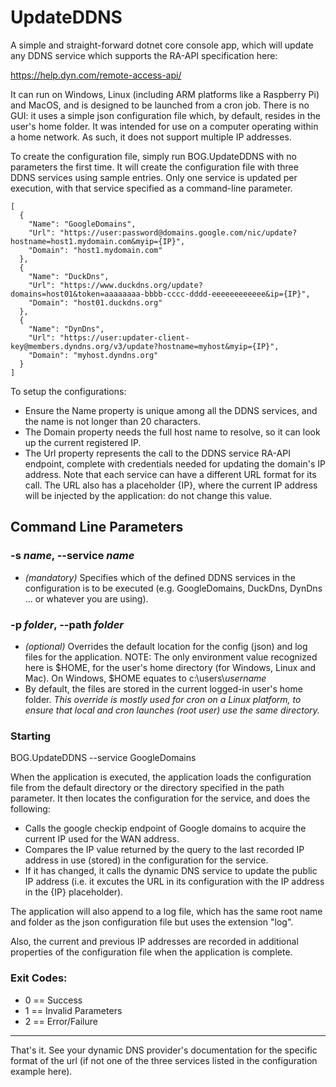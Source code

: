 # UpdateDDNS

A simple and straight-forward dotnet core console app, which will update any DDNS 
service which supports the RA-API specification here:

https://help.dyn.com/remote-access-api/

It can run on Windows, Linux (including ARM platforms like a Raspberry Pi) and MacOS, 
and is designed to be launched from a cron job.  There is no GUI: it uses a simple json 
configuration file which, by default, resides in the user's home folder.  It was intended 
for use on a computer operating within a home network. As such, it does not support 
multiple IP addresses.

To create the configuration file, simply run BOG.UpdateDDNS with no parameters the 
first time.  It will create the configuration file with three DDNS services using sample
entries. Only one service is updated per execution, with that service specified as a
command-line parameter.

```
[
  {
    "Name": "GoogleDomains",
    "Url": "https://user:password@domains.google.com/nic/update?hostname=host1.mydomain.com&myip={IP}",
    "Domain": "host1.mydomain.com"
  },
  {
    "Name": "DuckDns",
    "Url": "https://www.duckdns.org/update?domains=host01&token=aaaaaaaa-bbbb-cccc-dddd-eeeeeeeeeeee&ip={IP}",
    "Domain": "host01.duckdns.org"
  },
  {
    "Name": "DynDns",
    "Url": "https://user:updater-client-key@members.dyndns.org/v3/update?hostname=myhost&myip={IP}",
    "Domain": "myhost.dyndns.org"
  }
]
```

To setup the configurations:

- Ensure the Name property is unique among all the DDNS services, and the name is not 
longer than 20 characters.
- The Domain property needs the full host name to resolve, so it can look up the
current registered IP.
- The Url property represents the call to the DDNS service RA-API endpoint, complete 
with credentials needed for updating the domain's IP address.  Note that each service
can have a different URL format for its call. The URL also has a placeholder \{IP\}, where 
the current IP address will be injected by the application: do not change this value.

## Command Line Parameters

### -s *name*, --service *name*

- *(mandatory)* Specifies which of the defined DDNS services in the configuration is 
to be executed (e.g. GoogleDomains, DuckDns, DynDns ... or whatever you are using).

### -p *folder*, --path *folder*

- *(optional)* Overrides the default location for the config (json) and log files for
the application.  NOTE: The only environment value recognized here is $HOME, for the 
user's home directory (for Windows, Linux and Mac).  On Windows, $HOME equates to 
c:\users\\*username*
- By default, the files are stored in the current logged-in user's home
folder.  *This override is mostly used for cron on a Linux platform, to ensure that 
local and cron launches (root user) use the same directory.*

### Starting 

BOG.UpdateDDNS --service GoogleDomains

When the application is executed, the application loads the configuration file from the
default directory or the directory specified in the path parameter.  It then locates the
configuration for the service, and does the following:

- Calls the google checkip endpoint of Google domains to acquire the current IP used
for the WAN address.
- Compares the IP value returned by the query to the last recorded IP address in use (stored)
in the configuration for the service.
- If it has changed, it calls the dynamic DNS service to update the public IP address (i.e.
it excutes the URL in its configuration with the IP address in the {IP} placeholder).

The application will also append to a log file, which has the same root name 
and folder as the json configuration file but uses the extension "log".

Also, the current and previous IP addresses are recorded in additional properties of the 
configuration file when the application is complete.

### Exit Codes:
 
- 0 == Success
- 1 == Invalid Parameters
- 2 == Error/Failure

***

That's it.  See your dynamic DNS provider's documentation for the specific format of the url 
(if not one of the three services listed in the configuration example here).
